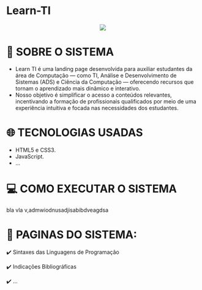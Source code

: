 # Learn-TI

<p align="center">
<img loading="lazy" src="http://img.shields.io/static/v1?label=STATUS&message=EM%20DESENVOLVIMENTO&color=GREEN&style=for-the-badge"/>
</p>

# :speech_balloon: SOBRE O SISTEMA

* Learn TI é uma landing page desenvolvida para auxiliar estudantes da área de Computação — como TI, Análise e Desenvolvimento de Sistemas (ADS) e Ciência da Computação — oferecendo recursos que tornam o aprendizado mais dinâmico e interativo.
* Nosso objetivo é simplificar o acesso a conteúdos relevantes, incentivando a formação de profissionais qualificados por meio de uma experiência intuitiva e focada nas necessidades dos estudantes.

# :globe_with_meridians: TECNOLOGIAS USADAS
* HTML5 e CSS3.
* JavaScript.
* ...

# :computer: COMO EXECUTAR O SISTEMA
bla vla v,admwiodnusadjisabibdveagdsa

# :eyes: PAGINAS DO SISTEMA:

:heavy_check_mark: Sintaxes das Linguagens de Programação

:heavy_check_mark: Indicações Bibliográficas

:heavy_check_mark: ...
